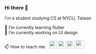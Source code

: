 ### Hi there 👋

I'm a student studying CS at NYCU, Taiwan <br/>

🌱 I’m currently learning flutter <br/>
🔭 I’m currently working on UI design <br/><br/>
📫 How to reach me: &nbsp; 
<img src="https://user-images.githubusercontent.com/71648009/128363923-caf1a4f3-6642-4e36-9b5f-9a9d67a5bc3e.png" width="25" height="25"> 
<img src="https://user-images.githubusercontent.com/71648009/128370802-7596a31f-eda4-410e-a897-000d84544926.png" width="25" height="25">
<img src="https://user-images.githubusercontent.com/71648009/128371815-3850c908-a049-4942-a212-2bac0b2b19b8.png" width="25" height="25">
<img src="https://user-images.githubusercontent.com/71648009/128380464-c5a3c8b8-19ec-41a8-885d-5b57cc7b1ed8.png" width="27" height="27">










<!--
**kieann/kieann** is a ✨ _special_ ✨ repository because its `README.md` (this file) appears on your GitHub profile.

Here are some ideas to get you started:

- 🔭 I’m currently working on ...
- 🌱 I’m currently learning ...
- 👯 I’m looking to collaborate on ...
- 🤔 I’m looking for help with ...
- 💬 Ask me about ...
- 📫 How to reach me: ...
- 😄 Pronouns: ...
- ⚡ Fun fact: ...
-->

